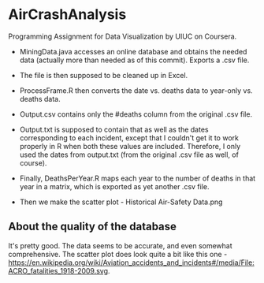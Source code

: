 # AirCrashAnalysis
Programming Assignment for Data Visualization by UIUC on Coursera.

* MiningData.java accesses an online database and obtains the needed data (actually more than needed as of this commit). Exports a .csv file. 

* The file is then supposed to be cleaned up in Excel. 

* ProcessFrame.R then converts the date vs. deaths data to year-only vs. deaths data. 

* Output.csv contains only the #deaths column from the original .csv file. 

* Output.txt is supposed to contain that as well as the dates corresponding to each incident, except that I couldn't get it to work properly in R when both these values are included. Therefore, I only used the dates from output.txt (from the original .csv file as well, of course). 

* Finally, DeathsPerYear.R maps each year to the number of deaths in that year in a matrix, which is exported as yet another .csv file.

* Then we make the scatter plot - Historical Air-Safety Data.png

## About the quality of the database

It's pretty good. The data seems to be accurate, and even somewhat comprehensive. The scatter plot does look quite a bit like this one - https://en.wikipedia.org/wiki/Aviation_accidents_and_incidents#/media/File:ACRO_fatalities_1918-2009.svg.